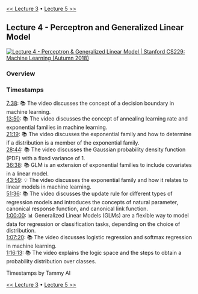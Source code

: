 [<< Lecture 3](lecture_3.md) • [Lecture 5 >>](lecture_5.md)
## Lecture 4 - Perceptron and Generalized Linear Model

[![Lecture 4 - Perceptron & Generalized Linear Model | Stanford CS229: Machine Learning (Autumn 2018)](https://markdown-videos-api.jorgenkh.no/url?url=https%3A%2F%2Fwww.youtube.com%2Fwatch%3Fv%3DiZTeva0WSTQ%26list%3DPLoROMvodv4rMiGQp3WXShtMGgzqpfVfbU%26index%3D4)](https://www.youtube.com/watch?v=iZTeva0WSTQ&list=PLoROMvodv4rMiGQp3WXShtMGgzqpfVfbU&index=4)

### Overview

### Timestamps
  
[7:38](https://youtu.be/iZTeva0WSTQ?si=_SaBEVSZLkZ1olhs&t=458): 📚 The video discusses the concept of a decision boundary in machine learning.  
[13:50](https://youtu.be/iZTeva0WSTQ?si=_SaBEVSZLkZ1olhs&t=830): 📚 The video discusses the concept of annealing learning rate and exponential families in machine learning.  
[21:19](https://youtu.be/iZTeva0WSTQ?si=_SaBEVSZLkZ1olhs&t=1279): 📚 The video discusses the exponential family and how to determine if a distribution is a member of the exponential family.  
[28:44](https://youtu.be/iZTeva0WSTQ?si=_SaBEVSZLkZ1olhs&t=1724): 📚 The video discusses the Gaussian probability density function (PDF) with a fixed variance of 1.  
[36:38](https://youtu.be/iZTeva0WSTQ?si=_SaBEVSZLkZ1olhs&t=2198): 📚 GLM is an extension of exponential families to include covariates in a linear model.  
[43:59](https://youtu.be/iZTeva0WSTQ?si=_SaBEVSZLkZ1olhs&t=2639): 💡 The video discusses the exponential family and how it relates to linear models in machine learning.  
[51:36](https://youtu.be/iZTeva0WSTQ?si=_SaBEVSZLkZ1olhs&t=3096): 📚 The video discusses the update rule for different types of regression models and introduces the concepts of natural parameter, canonical response function, and canonical link function.  
[1:00:00](https://youtu.be/iZTeva0WSTQ?si=_SaBEVSZLkZ1olhs&t=3600): 📊 Generalized Linear Models (GLMs) are a flexible way to model data for regression or classification tasks, depending on the choice of distribution.  
[1:07:20](https://youtu.be/iZTeva0WSTQ?si=_SaBEVSZLkZ1olhs&t=4040): 📚 The video discusses logistic regression and softmax regression in machine learning.  
[1:16:13](https://youtu.be/iZTeva0WSTQ?si=_SaBEVSZLkZ1olhs&t=4573): 📚 The video explains the logic space and the steps to obtain a probability distribution over classes.  
  
Timestamps by Tammy AI

[<< Lecture 3](lecture_3.md) • [Lecture 5 >>](lecture_5.md)